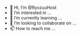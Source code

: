 - 👋 Hi, I’m @RyxzuuHost
- 👀 I’m interested in ...
- 🌱 I’m currently learning ...
- 💞️ I’m looking to collaborate on ...
- 📫 How to reach me ...

<!---
RyxzuuHost/RyxzuuHost is a ✨ special ✨ repository because its `README.md` (this file) appears on your GitHub profile.
You can click the Preview link to take a look at your changes.
--->
